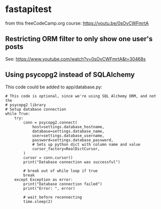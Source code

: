# fastapitest

from this freeCodeCamp.org course: https://youtu.be/0sOvCWFmrtA

## Restricting ORM filter to only show one user's posts
See: https://www.youtube.com/watch?v=0sOvCWFmrtA&t=30468s

## Using psycopg2 instead of SQLAlchemy
This code could be added to app/database.py:
```
# This code is optional, since we're using SQL Alchemy ORM, and not the
# psycopg2 library
# Setup database connection
while True:
    try:
        conn = psycopg2.connect(
            host=settings.database_hostname,
            database=settings.database_name,
            user=settings.database_username,
            password=settings.database_password,
            # Sets up python dict with column name and value
            cursor_factory=RealDictCursor,
        )
        cursor = conn.cursor()
        print("Database connection was successful")

        # break out of while loop if true
        break
    except Exception as error:
        print("Database connection failed")
        print("Error: ", error)

        # wait before reconnecting
        time.sleep(2)
```